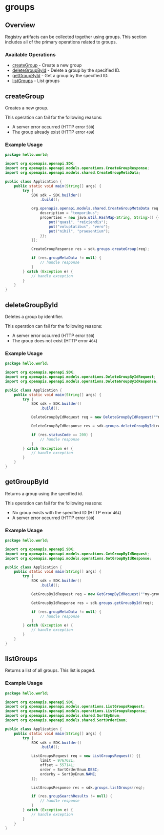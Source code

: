 # groups

## Overview

Registry artifacts can be collected together using groups. This section includes all of the primary operations related to groups.

### Available Operations

* [createGroup](#creategroup) - Create a new group
* [deleteGroupById](#deletegroupbyid) - Delete a group by the specified ID.
* [getGroupById](#getgroupbyid) - Get a group by the specified ID.
* [listGroups](#listgroups) - List groups

## createGroup

Creates a new group.

This operation can fail for the following reasons:

* A server error occurred (HTTP error `500`)
* The group already exist (HTTP error `409`)


### Example Usage

```java
package hello.world;

import org.openapis.openapi.SDK;
import org.openapis.openapi.models.operations.CreateGroupResponse;
import org.openapis.openapi.models.shared.CreateGroupMetaData;

public class Application {
    public static void main(String[] args) {
        try {
            SDK sdk = SDK.builder()
                .build();

            org.openapis.openapi.models.shared.CreateGroupMetaData req = new CreateGroupMetaData("error") {{
                description = "temporibus";
                properties = new java.util.HashMap<String, String>() {{
                    put("quasi", "reiciendis");
                    put("voluptatibus", "vero");
                    put("nihil", "praesentium");
                }};
            }};            

            CreateGroupResponse res = sdk.groups.createGroup(req);

            if (res.groupMetaData != null) {
                // handle response
            }
        } catch (Exception e) {
            // handle exception
        }
    }
}
```

## deleteGroupById

Deletes a group by identifier.

This operation can fail for the following reasons:

* A server error occurred (HTTP error `500`)
* The group does not exist (HTTP error `404`)


### Example Usage

```java
package hello.world;

import org.openapis.openapi.SDK;
import org.openapis.openapi.models.operations.DeleteGroupByIdRequest;
import org.openapis.openapi.models.operations.DeleteGroupByIdResponse;

public class Application {
    public static void main(String[] args) {
        try {
            SDK sdk = SDK.builder()
                .build();

            DeleteGroupByIdRequest req = new DeleteGroupByIdRequest(""my-group"");            

            DeleteGroupByIdResponse res = sdk.groups.deleteGroupById(req);

            if (res.statusCode == 200) {
                // handle response
            }
        } catch (Exception e) {
            // handle exception
        }
    }
}
```

## getGroupById

Returns a group using the specified id.

This operation can fail for the following reasons:

* No group exists with the specified ID (HTTP error `404`)
* A server error occurred (HTTP error `500`)

### Example Usage

```java
package hello.world;

import org.openapis.openapi.SDK;
import org.openapis.openapi.models.operations.GetGroupByIdRequest;
import org.openapis.openapi.models.operations.GetGroupByIdResponse;

public class Application {
    public static void main(String[] args) {
        try {
            SDK sdk = SDK.builder()
                .build();

            GetGroupByIdRequest req = new GetGroupByIdRequest(""my-group"");            

            GetGroupByIdResponse res = sdk.groups.getGroupById(req);

            if (res.groupMetaData != null) {
                // handle response
            }
        } catch (Exception e) {
            // handle exception
        }
    }
}
```

## listGroups

Returns a list of all groups.  This list is paged.

### Example Usage

```java
package hello.world;

import org.openapis.openapi.SDK;
import org.openapis.openapi.models.operations.ListGroupsRequest;
import org.openapis.openapi.models.operations.ListGroupsResponse;
import org.openapis.openapi.models.shared.SortByEnum;
import org.openapis.openapi.models.shared.SortOrderEnum;

public class Application {
    public static void main(String[] args) {
        try {
            SDK sdk = SDK.builder()
                .build();

            ListGroupsRequest req = new ListGroupsRequest() {{
                limit = 976762L;
                offset = 55714L;
                order = SortOrderEnum.DESC;
                orderby = SortByEnum.NAME;
            }};            

            ListGroupsResponse res = sdk.groups.listGroups(req);

            if (res.groupSearchResults != null) {
                // handle response
            }
        } catch (Exception e) {
            // handle exception
        }
    }
}
```
